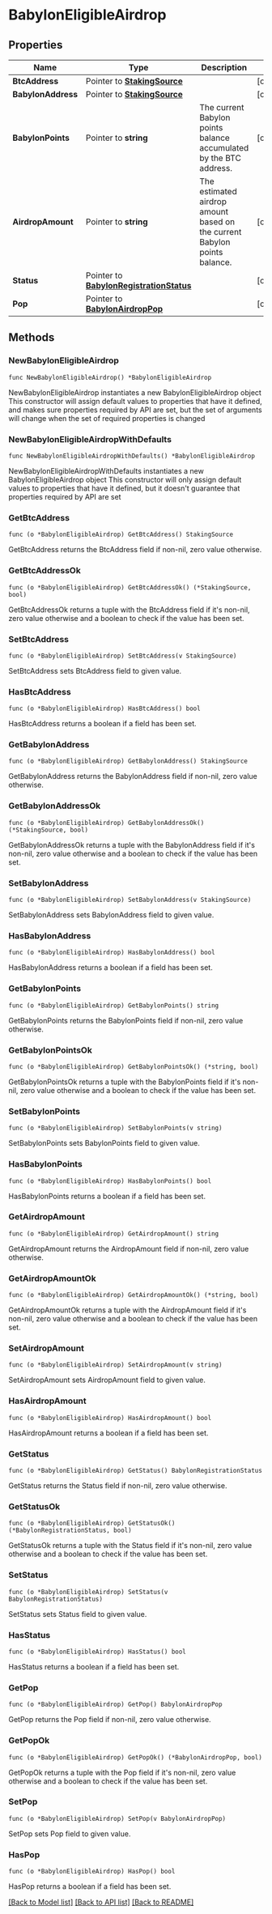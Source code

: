 # BabylonEligibleAirdrop

## Properties

Name | Type | Description | Notes
------------ | ------------- | ------------- | -------------
**BtcAddress** | Pointer to [**StakingSource**](StakingSource.md) |  | [optional] 
**BabylonAddress** | Pointer to [**StakingSource**](StakingSource.md) |  | [optional] 
**BabylonPoints** | Pointer to **string** | The current Babylon points balance accumulated by the BTC address. | [optional] 
**AirdropAmount** | Pointer to **string** | The estimated airdrop amount based on the current Babylon points balance. | [optional] 
**Status** | Pointer to [**BabylonRegistrationStatus**](BabylonRegistrationStatus.md) |  | [optional] 
**Pop** | Pointer to [**BabylonAirdropPop**](BabylonAirdropPop.md) |  | [optional] 

## Methods

### NewBabylonEligibleAirdrop

`func NewBabylonEligibleAirdrop() *BabylonEligibleAirdrop`

NewBabylonEligibleAirdrop instantiates a new BabylonEligibleAirdrop object
This constructor will assign default values to properties that have it defined,
and makes sure properties required by API are set, but the set of arguments
will change when the set of required properties is changed

### NewBabylonEligibleAirdropWithDefaults

`func NewBabylonEligibleAirdropWithDefaults() *BabylonEligibleAirdrop`

NewBabylonEligibleAirdropWithDefaults instantiates a new BabylonEligibleAirdrop object
This constructor will only assign default values to properties that have it defined,
but it doesn't guarantee that properties required by API are set

### GetBtcAddress

`func (o *BabylonEligibleAirdrop) GetBtcAddress() StakingSource`

GetBtcAddress returns the BtcAddress field if non-nil, zero value otherwise.

### GetBtcAddressOk

`func (o *BabylonEligibleAirdrop) GetBtcAddressOk() (*StakingSource, bool)`

GetBtcAddressOk returns a tuple with the BtcAddress field if it's non-nil, zero value otherwise
and a boolean to check if the value has been set.

### SetBtcAddress

`func (o *BabylonEligibleAirdrop) SetBtcAddress(v StakingSource)`

SetBtcAddress sets BtcAddress field to given value.

### HasBtcAddress

`func (o *BabylonEligibleAirdrop) HasBtcAddress() bool`

HasBtcAddress returns a boolean if a field has been set.

### GetBabylonAddress

`func (o *BabylonEligibleAirdrop) GetBabylonAddress() StakingSource`

GetBabylonAddress returns the BabylonAddress field if non-nil, zero value otherwise.

### GetBabylonAddressOk

`func (o *BabylonEligibleAirdrop) GetBabylonAddressOk() (*StakingSource, bool)`

GetBabylonAddressOk returns a tuple with the BabylonAddress field if it's non-nil, zero value otherwise
and a boolean to check if the value has been set.

### SetBabylonAddress

`func (o *BabylonEligibleAirdrop) SetBabylonAddress(v StakingSource)`

SetBabylonAddress sets BabylonAddress field to given value.

### HasBabylonAddress

`func (o *BabylonEligibleAirdrop) HasBabylonAddress() bool`

HasBabylonAddress returns a boolean if a field has been set.

### GetBabylonPoints

`func (o *BabylonEligibleAirdrop) GetBabylonPoints() string`

GetBabylonPoints returns the BabylonPoints field if non-nil, zero value otherwise.

### GetBabylonPointsOk

`func (o *BabylonEligibleAirdrop) GetBabylonPointsOk() (*string, bool)`

GetBabylonPointsOk returns a tuple with the BabylonPoints field if it's non-nil, zero value otherwise
and a boolean to check if the value has been set.

### SetBabylonPoints

`func (o *BabylonEligibleAirdrop) SetBabylonPoints(v string)`

SetBabylonPoints sets BabylonPoints field to given value.

### HasBabylonPoints

`func (o *BabylonEligibleAirdrop) HasBabylonPoints() bool`

HasBabylonPoints returns a boolean if a field has been set.

### GetAirdropAmount

`func (o *BabylonEligibleAirdrop) GetAirdropAmount() string`

GetAirdropAmount returns the AirdropAmount field if non-nil, zero value otherwise.

### GetAirdropAmountOk

`func (o *BabylonEligibleAirdrop) GetAirdropAmountOk() (*string, bool)`

GetAirdropAmountOk returns a tuple with the AirdropAmount field if it's non-nil, zero value otherwise
and a boolean to check if the value has been set.

### SetAirdropAmount

`func (o *BabylonEligibleAirdrop) SetAirdropAmount(v string)`

SetAirdropAmount sets AirdropAmount field to given value.

### HasAirdropAmount

`func (o *BabylonEligibleAirdrop) HasAirdropAmount() bool`

HasAirdropAmount returns a boolean if a field has been set.

### GetStatus

`func (o *BabylonEligibleAirdrop) GetStatus() BabylonRegistrationStatus`

GetStatus returns the Status field if non-nil, zero value otherwise.

### GetStatusOk

`func (o *BabylonEligibleAirdrop) GetStatusOk() (*BabylonRegistrationStatus, bool)`

GetStatusOk returns a tuple with the Status field if it's non-nil, zero value otherwise
and a boolean to check if the value has been set.

### SetStatus

`func (o *BabylonEligibleAirdrop) SetStatus(v BabylonRegistrationStatus)`

SetStatus sets Status field to given value.

### HasStatus

`func (o *BabylonEligibleAirdrop) HasStatus() bool`

HasStatus returns a boolean if a field has been set.

### GetPop

`func (o *BabylonEligibleAirdrop) GetPop() BabylonAirdropPop`

GetPop returns the Pop field if non-nil, zero value otherwise.

### GetPopOk

`func (o *BabylonEligibleAirdrop) GetPopOk() (*BabylonAirdropPop, bool)`

GetPopOk returns a tuple with the Pop field if it's non-nil, zero value otherwise
and a boolean to check if the value has been set.

### SetPop

`func (o *BabylonEligibleAirdrop) SetPop(v BabylonAirdropPop)`

SetPop sets Pop field to given value.

### HasPop

`func (o *BabylonEligibleAirdrop) HasPop() bool`

HasPop returns a boolean if a field has been set.


[[Back to Model list]](../README.md#documentation-for-models) [[Back to API list]](../README.md#documentation-for-api-endpoints) [[Back to README]](../README.md)


